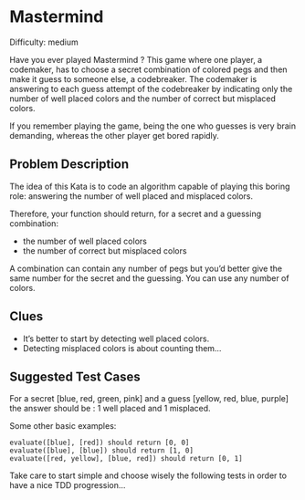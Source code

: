 # Mastermind

Difficulty: medium

Have you ever played Mastermind ? This game where one player, a codemaker, has to choose a secret combination of colored pegs and then make it guess to someone else, a codebreaker. The codemaker is answering to each guess attempt of the codebreaker by indicating only the number of well placed colors and the number of correct but misplaced colors.

If you remember playing the game, being the one who guesses is very brain demanding, whereas the other player get bored rapidly.

## Problem Description

The idea of this Kata is to code an algorithm capable of playing this boring role: answering the number of well placed and misplaced colors.

Therefore, your function should return, for a secret and a guessing combination:

* the number of well placed colors
* the number of correct but misplaced colors

A combination can contain any number of pegs but you’d better give the same number for the secret and the guessing. You can use any number of colors.

## Clues

* It’s better to start by detecting well placed colors.
* Detecting misplaced colors is about counting them…

## Suggested Test Cases

For a secret [blue, red, green, pink] and a guess [yellow, red, blue, purple] the answer should be : 1 well placed and 1 misplaced.

Some other basic examples:

```
evaluate([blue], [red]) should return [0, 0]  
evaluate([blue], [blue]) should return [1, 0]  
evaluate([red, yellow], [blue, red]) should return [0, 1]  
```

Take care to start simple and choose wisely the following tests in order to have a nice TDD progression…


